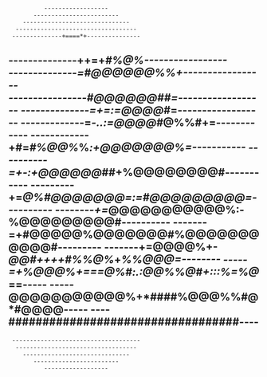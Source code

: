               ------------------              
           ------------------------           
        ------------------------------        
      ----------------------------------      
     --------------+====*+---------------     
   --------------++=+*#%@%-----------------   
  --------------=#@@@@@@%%+-----------------  
 ----------------#@@@@@@##=------------------ 
 --------------=+=:=@@@@*#=------------------ 
-------------=*-..:=@@@@#*@%%#**+=------------
------------+#=*#%@@%*%*:+@@@@@@@%=-----------
----------=+-:+@@@@@@*##+%@@@@@@@@#-----------
---------+=*@%#@@@@@@@=:=#@@@@@@@@@=----------
--------+=*@@@@@@@@@@@%:-%@@@@@@@@@#----------
-------=+#@@@@@%@@@@@@@#%@@@@@@@@@@@#---------
-------+=@@@@%+-*@@#++++#%%@%*+*%%@@@=--------
 -----=+%@@@%+===@%#:.:@@%%@#+:::%=%@*==----- 
 -----@@@@@@@@@@@%+*#**###%@@@%%#@*#@@@@----- 
  ----##################################----  
   ----------------------------------------   
     ------------------------------------     
      ----------------------------------      
        ------------------------------        
           ------------------------           
              ------------------              